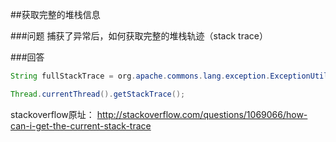##获取完整的堆栈信息

###问题
捕获了异常后，如何获取完整的堆栈轨迹（stack trace）

###回答
```java
String fullStackTrace = org.apache.commons.lang.exception.ExceptionUtils.getFullStackTrace(e)
```

````java
Thread.currentThread().getStackTrace();
````

stackoverflow原址：
http://stackoverflow.com/questions/1069066/how-can-i-get-the-current-stack-trace